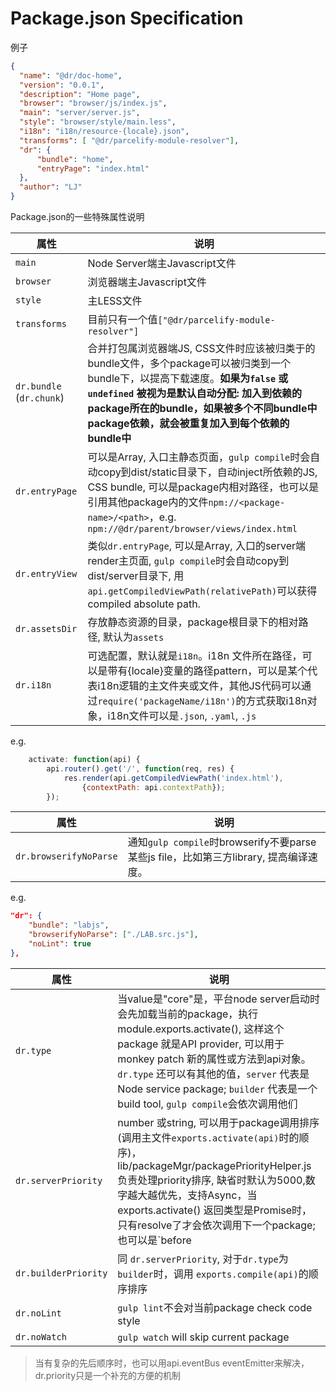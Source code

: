 Package.json Specification
===========

例子
```json
{
  "name": "@dr/doc-home",
  "version": "0.0.1",
  "description": "Home page",
  "browser": "browser/js/index.js",
  "main": "server/server.js",
  "style": "browser/style/main.less",
  "i18n": "i18n/resource-{locale}.json",
  "transforms": [ "@dr/parcelify-module-resolver"],
  "dr": {
	  "bundle": "home",
	  "entryPage": "index.html"
  },
  "author": "LJ"
}
```
Package.json的一些特殊属性说明

| 属性 | 说明
| -- | --
| `main` | Node Server端主Javascript文件
| `browser` | 浏览器端主Javascript文件
| `style` | 主LESS文件
| `transforms` | 目前只有一个值`["@dr/parcelify-module-resolver"]`
| `dr.bundle` (`dr.chunk`) | 合并打包属浏览器端JS, CSS文件时应该被归类于的bundle文件，多个package可以被归类到一个bundle下，以提高下载速度。**如果为`false` 或`undefined` 被视为是默认自动分配: 加入到依赖的package所在的bundle，如果被多个不同bundle中package依赖，就会被重复加入到每个依赖的bundle中**
| `dr.entryPage` | 可以是Array, 入口主静态页面，`gulp compile`时会自动copy到dist/static目录下，自动inject所依赖的JS, CSS bundle, 可以是package内相对路径，也可以是引用其他package内的文件`npm://<package-name>/<path>`，e.g. `npm://@dr/parent/browser/views/index.html`
| `dr.entryView` | 类似`dr.entryPage`, 可以是Array, 入口的server端render主页面, `gulp compile`时会自动copy到dist/server目录下, 用`api.getCompiledViewPath(relativePath)`可以获得compiled absolute path.
| `dr.assetsDir` | 存放静态资源的目录，package根目录下的相对路径, 默认为`assets`
| `dr.i18n` | 可选配置，默认就是`i18n`。i18n 文件所在路径，可以是带有{locale}变量的路径pattern，可以是某个代表i18n逻辑的主文件夹或文件，其他JS代码可以通过`require('packageName/i18n')`的方式获取i18n对象，i18n文件可以是`.json`, `.yaml`, `.js`
e.g.

```javascript
	activate: function(api) {
		api.router().get('/', function(req, res) {
			res.render(api.getCompiledViewPath('index.html'),
				{contextPath: api.contextPath});
		});
```
| 属性 | 说明
| -- | --
| `dr.browserifyNoParse` | 通知`gulp compile`时browserify不要parse某些js file，比如第三方library, 提高编译速度。

e.g.
```json
"dr": {
	"bundle": "labjs",
	"browserifyNoParse": ["./LAB.src.js"],
	"noLint": true
},
```
| 属性 | 说明
| -- | --
| `dr.type` | 当value是"core"是，平台node server启动时会先加载当前的package，执行module.exports.activate(), 这样这个package 就是API provider, 可以用于monkey patch 新的属性或方法到api对象。`dr.type` 还可以有其他的值，`server` 代表是Node service package; `builder` 代表是一个build tool, `gulp compile`会依次调用他们
| `dr.serverPriority` | number 或string, 可以用于package调用排序(调用主文件`exports.activate(api)`时的顺序)，lib/packageMgr/packagePriorityHelper.js负责处理priority排序, 缺省时默认为5000,数字越大越优先，支持Async，当exports.activate() 返回类型是Promise时，只有resolve了才会依次调用下一个package; 也可以是`before|after <package-name>`的string格式，比如'before @dr/my-package', 所有before, after相同package的priority会被视为可以同时，以Promise.all()的方式处理主文件的返回结果，然后调用下一个package。
| `dr.builderPriority` | 同 `dr.serverPriority`, 对于`dr.type`为`builder`时，调用 `exports.compile(api)`的顺序排序
| `dr.noLint` | `gulp lint`不会对当前package check code style
| `dr.noWatch` | `gulp watch` will skip current package
> 当有复杂的先后顺序时，也可以用api.eventBus eventEmitter来解决，dr.priority只是一个补充的方便的机制
